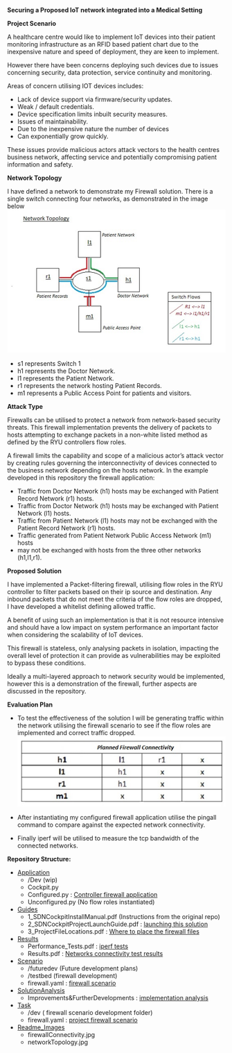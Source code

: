 **Securing a Proposed IoT network integrated into a Medical Setting**

**Project Scenario**

A healthcare centre would like to implement IoT devices into their patient 
monitoring infrastructure as an RFID based patient chart due 
to the inexpensive nature and speed of deployment, they are keen to implement. 

However there have been concerns deploying such devices due to issues 
concerning security, data protection, service continuity and monitoring.

Areas of concern utilising IOT devices includes:
- Lack of device support via firmware/security updates. 
- Weak / default credentials. 
- Device specification limits inbuilt security measures. 
- Issues of maintainability. 
- Due to the inexpensive nature the number of devices 
- Can exponentially grow quickly.

These issues provide malicious actors attack vectors to the health 
centres business network, affecting service and potentially 
compromising patient information and safety.

**Network Topology**

I have defined a network to demonstrate my Firewall solution.
There is a single switch connecting four networks, as demonstrated in the image 
below
![Alt text](readme_Images/networkTopology.jpg "project network topology")


- s1 represents Switch 1
- h1 represents the Doctor Network.
- l1 represents the Patient Network.
- r1 represents the network hosting Patient Records.
- m1 represents a Public Access Point for patients and visitors.

**Attack Type**

Firewalls can be utilised to protect a network from network-based 
security threats. This firewall implementation prevents the delivery
of packets to hosts attempting to exchange packets in a non-white 
listed method as defined by the RYU controllers flow roles. 

A firewall limits the capability and scope of a malicious actor’s attack
vector by creating rules governing the interconnectivity of devices 
connected to the business network depending on the hosts network. 
In the example developed in this repository the firewall application:

- Traffic from Doctor Network (h1) hosts may be exchanged with Patient 
Record Network (r1) hosts.
- Traffic from Doctor Network  (h1) hosts may be exchanged with Patient
Network (l1) hosts.
- Traffic from Patient Network (l1) hosts may  not be exchanged with the
Patient Record Network (r1) hosts.
- Traffic generated from Patient Network Public Access Network (m1) hosts
- may not be exchanged with hosts from the three other networks (h1,l1,r1).

**Proposed Solution**

I have implemented a Packet-filtering firewall, utilising flow roles in the RYU 
controller to filter packets based on their ip source and destination. 
Any inbound packets that do not meet the criteria of the flow roles are dropped,
I have developed a whitelist defining allowed traffic.

A benefit of using such an implementation is that it is not resource intensive 
and should have a low impact on system performance an important factor when 
considering the scalability of IoT devices.

This firewall is stateless, only analysing packets in isolation, 
impacting the overall level of protection it can provide as vulnerabilities 
may be exploited to bypass these conditions. 

Ideally a multi-layered approach to network security would be implemented,
however this is a demonstration of the firewall, further aspects are 
discussed in the repository.

**Evaluation Plan**

- To test the effectiveness of the solution I will be generating traffic within 
the network utilising the firewall scenario to see if the flow roles are 
implemented and correct traffic dropped.
![Alt text](readme_Images/firewallConnectivity.jpg "project network connectivity")

- After instantiating my configured firewall application utilise the 
pingall command to compare against the expected network connectivity.

- Finally iperf will be utilised to measure the tcp bandwidth 
of the connected networks.  

**Repository Structure:**


- [Application](Application/ "Link to application folder")
 	- /Dev (wip)
 	- Cockpit.py
 	- Configured.py : [Controller firewall application](Application/configured.py " RYU controller application")
 	- Unconfigured.py (No flow roles instantiated)
- [Guides](Guides/ "Link to guide folder")
 	- 1_SDNCockpitInstallManual.pdf (Instructions from the original repo)
 	- 2_SDNCockpitProjectLaunchGuide.pdf : [launching this solution](Guides/2_SDNCockpitProjectLaunchGuide.pdf "How to launch this project")
 	- 3_ProjectFileLocations.pdf : [Where to place the firewall files](Guides/3_ProjectFileLocations.pdf "Where to place project files")
- [Results](Results/ "Link to results folder")
 	- Performance_Tests.pdf : [iperf tests](Results/Performance_Tests.pdf "Performance results")
 	- Results.pdf   : [Networks connectivity test results](Results/Results.pdf "scenario results - configured.py - unconfigured.py")
- [Scenario](Scenario/ "Link to scenario folder")
 	- /futuredev  (Future development plans)
 	- /testbed  (firewall development)
 	- firewall.yaml  : [firewall scenario](Scenario/firewall.yaml "Link to firewall scenario code")
- [SolutionAnalysis](SolutionAnalysis/ "Link to solution analysis folder")
 	- Improvements&FurtherDevelopments : [implementation analysis](SolutionAnalysis/Improvements&FurtherDevelopments.pdf "implementation analysed")
- [Task](Task/ "Link to task folder")
 	- /dev ( firewall scenario development folder)
 	- firewall.yaml : [project firewall scenario](Task/firewall.yaml "implementation analysed")
- [Readme_Images](readme_Images/ "Link to readme image folder")
 	- firewallConnectivity.jpg
 	- networkTopology.jpg



